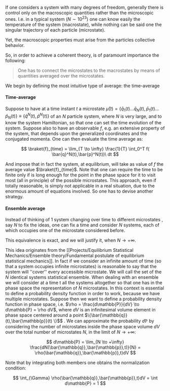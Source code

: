 If one considers a system with many degrees of freedom, generally there is control only on the macroscopic quantities rather than the microscopic ones.
I.e. in a typical system $(N\sim10^{23})$ one can know easily the temperature of the system (macrostate), while nothing can be said one the singular trajectory of each particle (microstate).

Yet, the macroscopic properties must arise from the particles collective behavior.

So, in order to achieve a coherent theory, is of paramount importance the following:

> One has to connect the microstates to the macrostates by means of quantities averaged over the microstates.

We begin by defining the most intuitive type of average: the time-average
#### Time-average
Suppose to have at a time instant $t$ a microstate $\bar{\mu}(t)=\{\bar{q}_1(t) \dots \bar{q}_N(t) , \bar{p}_1(t) \dots \bar{p}_N(t) \} \equiv \{ \bar{q}^N(t),\bar{p}^N(t)\}$ of an $N$ particle system, where $N$ is very large, and to know the system Hamiltonian, so that one can set the time evolution of the system.
Suppose also to have an observable $f$, e.g. an extensive property of the system, that depends upon the generalized coordinates and the conjugated momenta.
One can then evaluate the time average as:

$$ \braket{f}_{time} = \lim_{T \to \infty} \frac{1}{T} \int_0^T f( \bar{q}^N(t),\bar{p}^N(t))\ dt $$

And impose that in fact the system, at equilibrium, will take as value of $f$ the average value $\braket{f}_{time}$.
Note that one can require the time to be finite only if is long enough for the point in the phase space for it to visit most (all in principle) of the possible microstates.
This approach, even if totally reasonable, is simply not applicable in a real situation, due to the enormous amount of equations involved.
So one has to devise another strategy.
#### Ensemble average
Instead of thinking of 1 system changing over time to different microstates , say $N$ to fix the ideas, one can fix a time and consider $N$ systems, each of which occupies one of the microstate considered before.

This equivalence is exact, and we will justify it, when $N \to +\infty$.

This idea originates from the [[Projects/Equilibrium Statistical Mechanics/Ensemble theory/Fundamental postulate of equilibrium statistical mechanics]]. In fact if we consider an infinite amount of time (so that a system occupies infinite microstates) is reasonable to say that the system will ''cover'' every accessible microstate.
We will call the set of the $N$ identical systems statistical ensemble.
When dealing with an ensemble we will consider at a time t all the systems altogether so that one has in the phase space the representation of $N$ microstates.
In this context is essential to define a probability density function in order to work, because we have multiple microstates.
Suppose then we want to define a probability density function in phase space, i.e. $\rho = \frac{d\mathbb{P}}{dV} \to d\mathbb{P} = \rho dV$, where $dV$ is an infinitesimal volume element in phase space centered around a point $\{\bar{\mathbb{q}}(t),\bar{\mathbb{p}}(t) \}$$ .
We can approximate the probability $d\mathbb{P}$ by considering the number of microstates inside the phase space volume $dV$ over the total number of microstates $N$, in the limit of $N \to +\infty$:

$$ d\mathbb{P} = \lim_{N \to +\infty} \frac{dN(\bar{\mathbb{q}},\bar{\mathbb{p}},t)}{N} = \rho(\bar{\mathbb{q}},\bar{\mathbb{p}},t)dV $$

Note that by integrating both members one obtains the normalization condition:

$$ \int_{\Gamma} \rho(\bar{\mathbb{q}},\bar{\mathbb{p}},t)dV = \int d\mathbb{P} = 1  $$